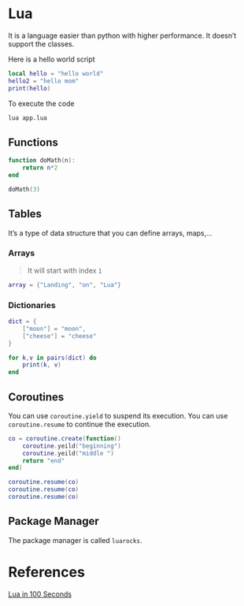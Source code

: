 # Lua

It is a language easier than python with higher performance. It doesn’t support the classes.

Here is a hello world script

```lua
local hello = "hello world"
hello2 = "hello mom"
print(hello)
```

To execute the code

```bash
lua app.lua
```

## Functions

```lua
function doMath(n):
	return n*2
end

doMath(3)
```

## Tables

It’s a type of data structure that you can define arrays, maps,...

### Arrays

> It will start with index `1`
> 

```lua
array = {"Landing", "on", "Lua"}
```

### Dictionaries

```lua
dict = {
	["moon"] = "moon",
	["cheese"] = "cheese"
}

for k,v in pairs(dict) do
	print(k, v)
end
```

## Coroutines

You can use `coroutine.yield` to suspend its execution. You can use `coroutine.resume` to continue the execution.

```lua
co = coroutine.create(function()
	coroutine.yeild("beginning")
	coroutine.yeild("middle ")
	return "end"
end)

coroutine.resume(co)
coroutine.resume(co)
coroutine.resume(co)
```

## Package Manager

The package manager is called `luarocks`.

# References

[Lua in 100 Seconds](https://www.youtube.com/watch?v=jUuqBZwwkQw)